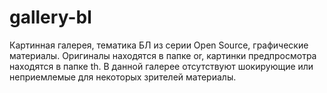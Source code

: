 # gallery-bl
Картинная галерея, тематика БЛ из серии Open Source, графические материалы.
Оригиналы находятся в папке or, картинки предпросмотра находятся в папке th.
В данной галерее отсутствуют шокирующие или неприемлемые для некоторых зрителей материалы.
